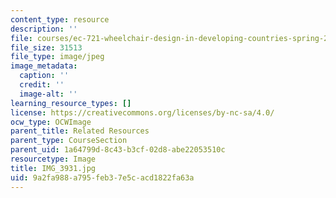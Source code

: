 ```yaml
---
content_type: resource
description: ''
file: courses/ec-721-wheelchair-design-in-developing-countries-spring-2009/9a2fa988a795feb37e5cacd1822fa63a_IMG_3931.jpg
file_size: 31513
file_type: image/jpeg
image_metadata:
  caption: ''
  credit: ''
  image-alt: ''
learning_resource_types: []
license: https://creativecommons.org/licenses/by-nc-sa/4.0/
ocw_type: OCWImage
parent_title: Related Resources
parent_type: CourseSection
parent_uid: 1a64799d-8c43-b3cf-02d8-abe22053510c
resourcetype: Image
title: IMG_3931.jpg
uid: 9a2fa988-a795-feb3-7e5c-acd1822fa63a
---
```

